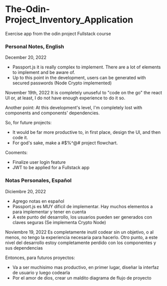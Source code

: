 # The-Odin-Project_Inventory_Application
Exercise app from the odin project Fullstack course

### Personal Notes, English

December 20, 2022
- Passport.js it is really complex to implement. There are a lot of elements to implement and be aware of.
- Up to this point in the development, users can be generated with secured passwords (Node Crypto implemented)

November 19th, 2022
It is completely unuseful to "code on the go" the react UI or, at least, I do not have enough experience to do it so.

Another point: At this development's level, I'm completely lost with components and components' dependencies.

So, for future projects:

- It would be far more productive to, in first place, design the UI, and then code it.
- For god's sake, make a #$%^@# project flowchart.


Cooments:
- Finalize user login feature
- JWT to be applied for a Fullstack app


### Notas Personales, Español

Diciembre 20, 2022
- Agrego notas en español
- Passport.js es MUY dificil de implementar. Hay muchos elementos a para implementar y tener en cuenta
- A este punto del desarrollo, los usuarios pueden ser generados con claves seguras (Se implementa Crypto Node)

Noviembre 19, 2022
Es completamente inutil codear sin un objetivo, o al menos, no tengo la experiencia necesaria para hacerlo.
Otro punto, a este nivel del desarrollo estoy completamente perdido con los componentes y sus dependencias

Entonces, para futuros proyectos:

- Va a ser muchisimo mas productivo, en primer lugar, diseñar la interfaz de usuario y luego codearla
- Por el amor de dios, crear un maldito diagrama de flujo de proyecto